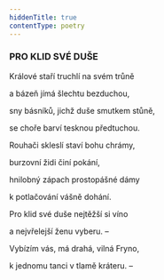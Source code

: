 ```yaml
---
hiddenTitle: true
contentType: poetry
---
```


<section>

### PRO KLID SVÉ DUŠE

Králové staří truchlí na svém trůně 

a bázeň jímá šlechtu bezduchou, 

sny básníků, jichž duše smutkem stůně, 

se choře barví tesknou předtuchou.

</section>

<section>

Rouhači skleslí staví bohu chrámy, 

burzovní židi činí pokání, 

hnilobný zápach prostopášné dámy 

k potlačování vášně dohání.

</section>

<section>

Pro klid své duše nejtěžší si víno 

a nejvřelejší ženu vyberu. – 

Vybízím vás, má drahá, vilná Fryno, 

k jednomu tanci v tlamě kráteru. –

</section>
